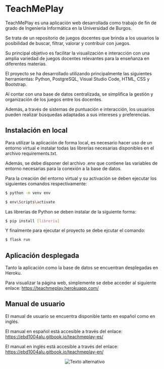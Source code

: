 # TeachMePlay

TeachMePlay es una aplicación web desarrollada como trabajo de fin de grado de Ingeniería Informática en la Universidad de Burgos.

Se trata de un repositorio de juegos docentes que brinda a los usuarios la posibilidad de buscar, filtrar, valorar y contribuir con juegos. 

Su principal objetivo es facilitar la visualización e interacción con una amplia variedad de juegos docentes relevantes para la enseñanza en diferentes materias.

El proyecto se ha desarrollado utilizando principalmente las siguientes herramientas: Python, PostgreSQL, Visual Studio Code, HTML, CSS y Bootstrap.

Al contar con una base de datos centralizada, se simplifica la gestión y organización de los juegos entre los docentes. 

Además, a través de sistemas de puntuación e interacción, los usuarios pueden realizar búsquedas adaptadas a sus intereses y preferencias.

## Instalación en local
Para utilizar la aplicación de forma local, es necesario hacer uso de un entorno virtual e instalar todas las librerías necesarias disponibles en el archivo requirements.txt.

Además, se debe disponer del archivo .env que contiene las variables de entorno necesarias para la conexión a la base de datos.

Para la creación del entorno virtual y su activación se deben ejecutar los siguientes comandos respectivamente:
```bash
$ python -m venv env
```

```bash
$ env\Scripts\activate
```

Las librerías de Python se deben instalar de la siguiente forma:

```bash
$ pip install [librería]
```

Y finalmente para ejecutar el proyecto se debe ejcutar el comando:

```bash
$ flask run
```

## Aplicación desplegada
Tanto la aplicación como la base de datos se encuentran desplegadas en Heroku. 

Para visualizar la página web, simplemente se debe acceder al siguiente enlace: https://teachmeplay.herokuapp.com/ 

## Manual de usuario
El manual de usuario se encuentra disponible tanto en español como en inglés.

El manual en español está accesible a través del enlace: https://ebd1004alu.gitbook.io/teachmeplay-es/

El manual en inglés está accesible a través del enlace: https://ebd1004alu.gitbook.io/teachmeplay-en/


<p align="center">
  <img src="static/img/video.gif" alt="Texto alternativo" />
</p>

